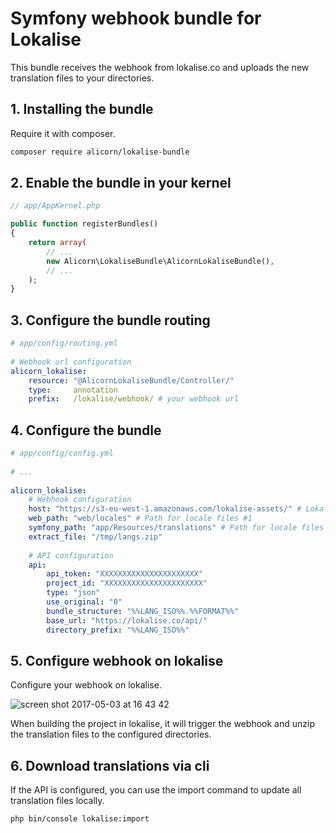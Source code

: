 # Symfony webhook bundle for Lokalise
This bundle receives the webhook from lokalise.co and uploads the new translation files to your directories.

## 1. Installing the bundle
Require it with composer.
```bash
composer require alicorn/lokalise-bundle
```

## 2. Enable the bundle in your kernel

```php
// app/AppKernel.php

public function registerBundles()
{
    return array(
        // ...
        new Alicorn\LokaliseBundle\AlicornLokaliseBundle(),
        // ...
    );
}
```

## 3. Configure the bundle routing

```yaml
# app/config/routing.yml
  
# Webhook url configuration
alicorn_lokalise:
    resource: "@AlicornLokaliseBundle/Controller/"
    type:     annotation
    prefix:   /lokalise/webhook/ # your webhook url
```

## 4. Configure the bundle

```yaml
# app/config/config.yml
 
# ...
 
alicorn_lokalise:
    # Webhook configuration
    host: "https://s3-eu-west-1.amazonaws.com/lokalise-assets/" # Lokalise host for downloads can be overwritten
    web_path: "web/locales" # Path for locale files #1
    symfony_path: "app/Resources/translations" # Path for locale files #2, can be blank
    extract_file: "/tmp/langs.zip"
    
    # API configuration
    api:
        api_token: "XXXXXXXXXXXXXXXXXXXXXX"
        project_id: "XXXXXXXXXXXXXXXXXXXXXX"
        type: "json"
        use_original: "0"
        bundle_structure: "%%LANG_ISO%%.%%FORMAT%%"
        base_url: "https://lokalise.co/api/"
        directory_prefix: "%%LANG_ISO%%"
```

## 5. Configure webhook on lokalise

Configure your webhook on lokalise.
 
![screen shot 2017-05-03 at 16 43 42](https://cloud.githubusercontent.com/assets/1528278/25663213/b84c424e-301f-11e7-8903-44ee004b26ab.png)
 
When building the project in lokalise, it will trigger the webhook and unzip the translation files to the configured directories.

## 6. Download translations via cli

If the API is configured, you can use the import command to update all translation files locally.

```bash
php bin/console lokalise:import
```



